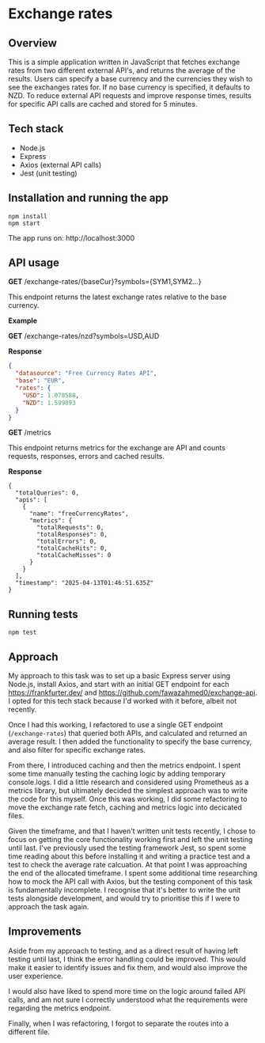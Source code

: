 # Exchange rates

## Overview
This is a simple application written in JavaScript that fetches exchange rates from two different external API's, and returns the average of the results. Users can specify a base currency and the currencies they wish to see the exchanges rates for. If no base currency is specified, it defaults to NZD. To reduce external API requests and improve response times, results for specific API calls are cached and stored for 5 minutes.  

## Tech stack
- Node.js
- Express
- Axios (external API calls)
- Jest (unit testing)

## Installation and running the app 
```
npm install
npm start
```
The app runs on: http://localhost:3000

## API usage
  **GET**  /exchange-rates/{baseCur}?symbols={SYM1,SYM2...}
  
  This endpoint returns the latest exchange rates relative to the base currency.

  **Example** 
  
  **GET**  /exchange-rates/nzd?symbols=USD,AUD
  
  **Response**
  ```json
  {
    "datasource": "Free Currency Rates API",
    "base": "EUR",
    "rates": {
      "USD": 1.078588,
      "NZD": 1.599893
    }
  }
  ```

  **GET**  /metrics

  This endpoint returns metrics for the exchange are API and counts requests, responses, errors and cached results. 

  **Response**
  ```
  {
    "totalQueries": 0,
    "apis": [
      {
        "name": "freeCurrencyRates",
        "metrics": {
          "totalRequests": 0,
          "totalResponses": 0,
          "totalErrors": 0,
          "totalCacheHits": 0,
          "totalCacheMisses": 0
        }
      }
    ],
    "timestamp": "2025-04-13T01:46:51.635Z"
  }
  ```
  
  
  

  

## Running tests
```
npm test
```

## Approach
My approach to this task was to set up a basic Express server using Node.js, install Axios, and start with an initial GET endpoint for each https://frankfurter.dev/ and https://github.com/fawazahmed0/exchange-api. I opted for this tech stack because I'd worked with it before, albeit not recently.

Once I had this working, I refactored to use a single GET endpoint (`/exchange-rates`) that queried both APIs, and calculated and returned an average result. I then added the functionality to specify the base currency, and also filter for specific exchange rates.

From there, I introduced caching and then the metrics endpoint. I spent some time manually testing the caching logic by adding temporary console.logs. I did a little research and considered using Prometheus as a metrics library, but ultimately decided the simplest approach was to write the code for this myself. Once this was working, I did some refactoring to move the exchange rate fetch, caching and metrics logic into decicated files. 

Given the timeframe, and that I haven't written unit tests recently, I chose to focus on getting the core functionality working first and left the unit testing until last. I've previously used the testing framework Jest, so spent some time reading about this before installing it and writing a practice test and a test to check the average rate calcuation. At that point I was approaching the end of the allocated timeframe. I spent some additional time researching how to mock the API call with Axios, but the testing component of this task is fundamentally incomplete. I recognise that it's better to write the unit tests alongside development, and would try to prioritise this if I were to approach the task again.

## Improvements
Aside from my approach to testing, and as a direct result of having left testing until last, I think the error handling could be improved. This would make it easier to identify issues and fix them, and would also improve the user experience. 

I would also have liked to spend more time on the logic around failed API calls, and am not sure I correctly understood what the requirements were regarding the metrics endpoint. 

Finally, when I was refactoring, I forgot to separate the routes into a different file. 


